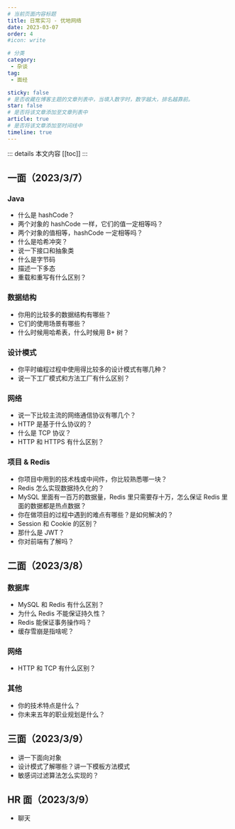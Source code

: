 ```yaml
---
# 当前页面内容标题
title: 日常实习 - 优地网络
date: 2023-03-07
order: 4
#icon: write

# 分类
category:
 - 杂谈
tag:
 - 面经

sticky: false
# 是否收藏在博客主题的文章列表中，当填入数字时，数字越大，排名越靠前。
star: false
# 是否将该文章添加至文章列表中
article: true
# 是否将该文章添加至时间线中
timeline: true
---
```


::: details 本文内容
[[toc]]
:::


## 一面（2023/3/7）

### Java

- 什么是 hashCode？
- 两个对象的 hashCode 一样，它们的值一定相等吗？
- 两个对象的值相等，hashCode 一定相等吗？
- 什么是哈希冲突？
- 说一下接口和抽象类
- 什么是字节码
- 描述一下多态
- 重载和重写有什么区别？

### 数据结构

- 你用的比较多的数据结构有哪些？
- 它们的使用场景有哪些？
- 什么时候用哈希表，什么时候用 B+ 树？

### 设计模式

- 你平时编程过程中使用得比较多的设计模式有哪几种？
- 说一下工厂模式和方法工厂有什么区别？

### 网络

- 说一下比较主流的网络通信协议有哪几个？
- HTTP 是基于什么协议的？
- 什么是 TCP 协议？
- HTTP 和 HTTPS 有什么区别？

### 项目 & Redis

- 你项目中用到的技术栈或中间件，你比较熟悉哪一块？
- Redis 怎么实现数据持久化的？
- MySQL 里面有一百万的数据量，Redis 里只需要存十万，怎么保证 Redis 里面的数据都是热点数据？
- 你在做项目的过程中遇到的难点有哪些？是如何解决的？
- Session 和 Cookie 的区别？
- 那什么是 JWT？
- 你对前端有了解吗？

## 二面（2023/3/8）

### 数据库

- MySQL 和 Redis 有什么区别？
- 为什么 Redis 不能保证持久性？
- Redis 能保证事务操作吗？
- 缓存雪崩是指啥呢？

### 网络

- HTTP 和 TCP 有什么区别？

### 其他

- 你的技术特点是什么？
- 你未来五年的职业规划是什么？

## 三面（2023/3/9）

- 讲一下面向对象
- 设计模式了解哪些？讲一下模板方法模式
- 敏感词过滤算法怎么实现的？

## HR 面（2023/3/9）
- 聊天

